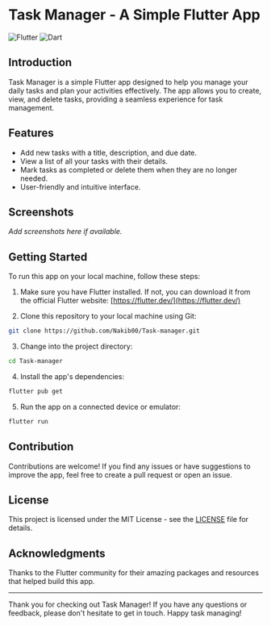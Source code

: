 # Task Manager - A Simple Flutter App

![Flutter](https://img.shields.io/badge/Flutter-2.5-blue?logo=flutter)
![Dart](https://img.shields.io/badge/Dart-2.14-blue?logo=dart)

## Introduction

Task Manager is a simple Flutter app designed to help you manage your daily tasks and plan your activities effectively. The app allows you to create, view, and delete tasks, providing a seamless experience for task management.

## Features

- Add new tasks with a title, description, and due date.
- View a list of all your tasks with their details.
- Mark tasks as completed or delete them when they are no longer needed.
- User-friendly and intuitive interface.

## Screenshots

*Add screenshots here if available.*

## Getting Started

To run this app on your local machine, follow these steps:

1. Make sure you have Flutter installed. If not, you can download it from the official Flutter website: [https://flutter.dev/](https://flutter.dev/)

2. Clone this repository to your local machine using Git:

```bash
git clone https://github.com/Nakib00/Task-manager.git
```

3. Change into the project directory:

```bash
cd Task-manager
```

4. Install the app's dependencies:

```bash
flutter pub get
```

5. Run the app on a connected device or emulator:

```bash
flutter run
```

## Contribution

Contributions are welcome! If you find any issues or have suggestions to improve the app, feel free to create a pull request or open an issue.

## License

This project is licensed under the MIT License - see the [LICENSE](LICENSE) file for details.

## Acknowledgments

Thanks to the Flutter community for their amazing packages and resources that helped build this app.

---

Thank you for checking out Task Manager! If you have any questions or feedback, please don't hesitate to get in touch. Happy task managing!